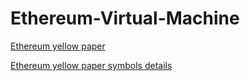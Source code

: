 # Ethereum-Virtual-Machine
[Ethereum yellow paper](https://ethereum.github.io/yellowpaper/paper.pdf)

[Ethereum yellow paper symbols details](https://gist.github.com/CJ42/ccf5799db66aebc189ab88a422dd59aa)
